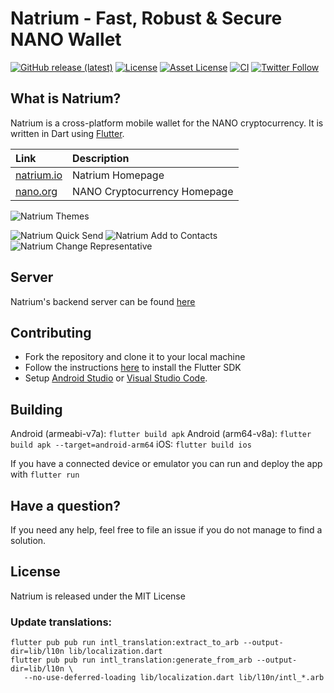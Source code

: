 # Natrium - Fast, Robust & Secure NANO Wallet

[![GitHub release (latest)](https://img.shields.io/github/v/release/appditto/natrium_wallet_flutter)](https://github.com/appditto/natrium_wallet_flutter/releases) [![License](https://img.shields.io/badge/license-MIT-green)](https://github.com/appditto/natrium_wallet_flutter/blob/master/LICENSE) [![Asset License](https://img.shields.io/badge/asset%20license-proprietary-orange)](https://github.com/appditto/natrium_wallet_flutter/blob/master/LICENSE) [![CI](https://github.com/appditto/natrium_wallet_flutter/workflows/CI/badge.svg)](https://github.com/appditto/natrium_wallet_flutter/actions?query=workflow%3ACI) [![Twitter Follow](https://img.shields.io/twitter/follow/NatriumIO?style=social)](https://twitter.com/intent/follow?screen_name=NatriumIO)


## What is Natrium?

Natrium is a cross-platform mobile wallet for the NANO cryptocurrency. It is written in Dart using [Flutter](https://flutter.io).

| Link                             | Description                  |
|:---------------------------------|:-----------------------------|
| [natrium.io](https://natrium.io) | Natrium Homepage             |
| [nano.org](https://nano.org)     | NANO Cryptocurrency Homepage |

![Natrium Themes](https://natrium.io/assets/natrium-themes.jpg)

![Natrium Quick Send](https://natrium.io/assets/natrium-qt-1.gif) ![Natrium Add to Contacts](https://natrium.io/assets/natrium-qt-2.gif) ![Natrium Change Representative](https://natrium.io/assets/natrium-qt-4.gif)

## Server

Natrium's backend server can be found [here](https://github.com/appditto/natrium-wallet-server)

## Contributing

* Fork the repository and clone it to your local machine
* Follow the instructions [here](https://flutter.io/docs/get-started/install) to install the Flutter SDK
* Setup [Android Studio](https://flutter.io/docs/development/tools/android-studio) or [Visual Studio Code](https://flutter.io/docs/development/tools/vs-code).

## Building

Android (armeabi-v7a): `flutter build apk`
Android (arm64-v8a): `flutter build apk --target=android-arm64`
iOS: `flutter build ios`

If you have a connected device or emulator you can run and deploy the app with `flutter run`

## Have a question?

If you need any help, feel free to file an issue if you do not manage to find a solution.

## License

Natrium is released under the MIT License

### Update translations:

```
flutter pub pub run intl_translation:extract_to_arb --output-dir=lib/l10n lib/localization.dart
flutter pub pub run intl_translation:generate_from_arb --output-dir=lib/l10n \
   --no-use-deferred-loading lib/localization.dart lib/l10n/intl_*.arb
```

